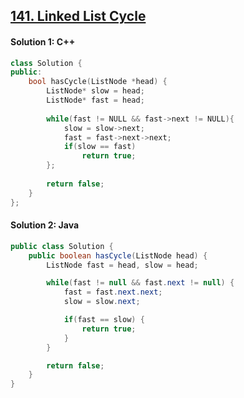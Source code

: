 ## [141. Linked List Cycle](https://leetcode.com/problems/linked-list-cycle/)

#### Solution 1: C++
```c++
class Solution {
public:
    bool hasCycle(ListNode *head) {
        ListNode* slow = head;
        ListNode* fast = head;
        
        while(fast != NULL && fast->next != NULL){
            slow = slow->next;
            fast = fast->next->next;
            if(slow == fast)
                return true;
        };
        
        return false;
    }
};
```

#### Solution 2: Java
```java
public class Solution {
    public boolean hasCycle(ListNode head) {
        ListNode fast = head, slow = head;

        while(fast != null && fast.next != null) {
            fast = fast.next.next;
            slow = slow.next;

            if(fast == slow) {
                return true;
            }
        }

        return false;
    }
}
```